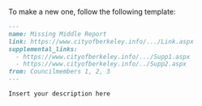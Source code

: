 To make a new one, follow the following template:

```md
---
name: Missing Middle Report
link: https://www.cityofberkeley.info/.../Link.aspx
supplemental_links:
  - https://www.cityofberkeley.info/.../Supp1.aspx
  - https://www.cityofberkeley.info/../Supp2.aspx
from: Councilmembers 1, 2, 3
---

Insert your description here
```

